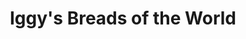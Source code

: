 ---
title: "Iggy's Breads of the World"
url: /cambridge/iggys-breads-of-the-world/
shop: Bäckerei
---